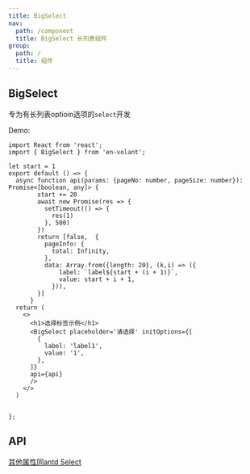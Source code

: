 ```yaml
---
title: BigSelect
nav:
  path: /component
  title: BigSelect 长列表组件
group:
  path: /
  title: 组件
---
```


## BigSelect
专为有长列表optioin选项的`select`开发

Demo:

```tsx
import React from 'react';
import { BigSelect } from 'en-volant';

let start = 1
export default () => {
  async function api(params: {pageNo: number, pageSize: number}): Promise<[boolean, any]> {
        start += 20
        await new Promise(res => {
          setTimeout(() => {
            res(1)
          }, 500)
        })
        return [false,  {
          pageInfo: {
            total: Infinity,
          },
          data: Array.from({length: 20}, (k,i) => ({
              label: `label${start + (i + 1)}`,
              value: start + i + 1,
            })),
        }]
      }
  return (
    <>
      <h1>选择标签示例</h1>
      <BigSelect placeholder='请选择' initOptions={[
        {
          label: 'label1',
          value: '1',
        },
      ]}
      api={api}
      />
    </>
  )


};
```

## API
<API hideTitle/>

[其他属性同antd Select](https://ant.design/components/select-cn/#API)

